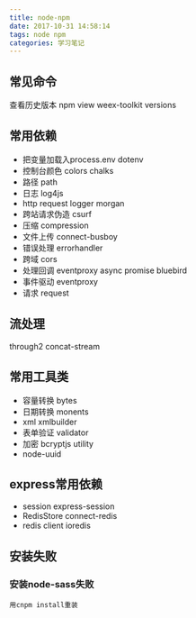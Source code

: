 ```yaml
---
title: node-npm
date: 2017-10-31 14:58:14
tags: node npm
categories: 学习笔记
---
```


## 常见命令
查看历史版本  npm view weex-toolkit versions


## 常用依赖
- 把变量加载入process.env dotenv
- 控制台颜色     colors  chalks
- 路径    path
- 日志    log4js
- http request logger   morgan
- 跨站请求伪造    csurf
- 压缩    compression
- 文件上传  connect-busboy
- 错误处理  errorhandler
- 跨域    cors
- 处理回调  eventproxy async promise bluebird
- 事件驱动  eventproxy
- 请求  request



## 流处理

through2
concat-stream

## 常用工具类
- 容量转换  bytes
- 日期转换  monents
- xml   xmlbuilder
- 表单验证  validator
- 加密    bcryptjs utility
- node-uuid





## express常用依赖
- session   express-session
- RedisStore    connect-redis
- redis client  ioredis

## 安装失败

### 安装node-sass失败
```
用cnpm install重装
```